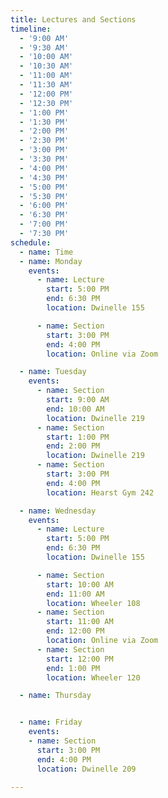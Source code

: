 ```yaml
---
title: Lectures and Sections
timeline:
  - '9:00 AM'
  - '9:30 AM'
  - '10:00 AM'
  - '10:30 AM'
  - '11:00 AM'
  - '11:30 AM'
  - '12:00 PM'
  - '12:30 PM'
  - '1:00 PM'
  - '1:30 PM'
  - '2:00 PM'
  - '2:30 PM'
  - '3:00 PM'
  - '3:30 PM'
  - '4:00 PM'
  - '4:30 PM'
  - '5:00 PM'
  - '5:30 PM'
  - '6:00 PM'
  - '6:30 PM'
  - '7:00 PM'
  - '7:30 PM'
schedule:
  - name: Time
  - name: Monday
    events:
      - name: Lecture
        start: 5:00 PM
        end: 6:30 PM
        location: Dwinelle 155

      - name: Section
        start: 3:00 PM
        end: 4:00 PM
        location: Online via Zoom

  - name: Tuesday
    events:
      - name: Section
        start: 9:00 AM
        end: 10:00 AM
        location: Dwinelle 219
      - name: Section
        start: 1:00 PM
        end: 2:00 PM
        location: Dwinelle 219
      - name: Section
        start: 3:00 PM
        end: 4:00 PM
        location: Hearst Gym 242

  - name: Wednesday
    events:
      - name: Lecture
        start: 5:00 PM
        end: 6:30 PM
        location: Dwinelle 155

      - name: Section
        start: 10:00 AM
        end: 11:00 AM
        location: Wheeler 108
      - name: Section
        start: 11:00 AM
        end: 12:00 PM
        location: Online via Zoom
      - name: Section
        start: 12:00 PM
        end: 1:00 PM
        location: Wheeler 120

  - name: Thursday


  - name: Friday
    events:
    - name: Section
      start: 3:00 PM
      end: 4:00 PM
      location: Dwinelle 209

---
```

